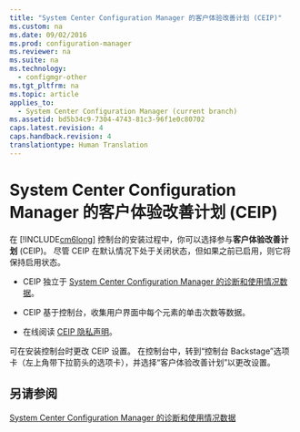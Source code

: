 ```yaml
---
title: "System Center Configuration Manager 的客户体验改善计划 (CEIP)"
ms.custom: na
ms.date: 09/02/2016
ms.prod: configuration-manager
ms.reviewer: na
ms.suite: na
ms.technology: 
  - configmgr-other
ms.tgt_pltfrm: na
ms.topic: article
applies_to: 
  - System Center Configuration Manager (current branch)
ms.assetid: bd5b34c9-7304-4743-81c3-96f1e0c80702
caps.latest.revision: 4
caps.handback.revision: 4
translationtype: Human Translation
---
```

# System Center Configuration Manager 的客户体验改善计划 (CEIP)
在 [!INCLUDE[cm6long](../LocTest/includes/cm6long_md.md)] 控制台的安装过程中，你可以选择参与**客户体验改善计划** (CEIP)。 尽管 CEIP 在默认情况下处于关闭状态，但如果之前已启用，则它将保持启用状态。  
  
-   CEIP 独立于 [System Center Configuration Manager 的诊断和使用情况数据](../LocTest/Diagnostics-and-usage-data-for-System-Center-Configuration-Manager.md)。  
  
-   CEIP 基于控制台，收集用户界面中每个元素的单击次数等数据。  
  
-   在线阅读 [CEIP 隐私声明](http://www.microsoft.com/products/ceip/privacypolicy.mspx?mkt=en-us)。  
  
 可在安装控制台时更改 CEIP 设置。 在控制台中，转到“控制台 Backstage”选项卡（左上角带下拉箭头的选项卡），并选择“客户体验改善计划”以更改设置。  
  
## 另请参阅  
 [System Center Configuration Manager 的诊断和使用情况数据](../LocTest/Diagnostics-and-usage-data-for-System-Center-Configuration-Manager.md)